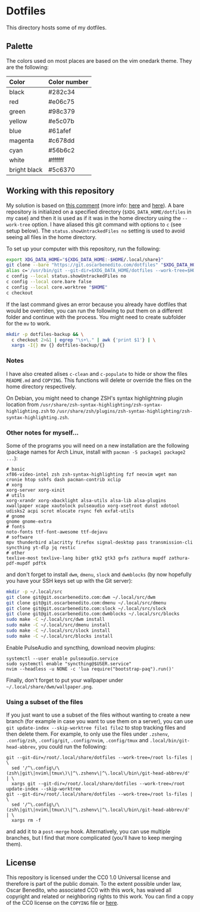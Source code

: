 # Dotfiles

This directory hosts some of my dotfiles.

## Palette

The colors used on most places are based on the vim onedark theme. They are the
following:

| Color   | Color number |
| :------ | :----------- |
| black   | #282c34      |
| red     | #e06c75      |
| green   | #98c379      |
| yellow  | #e5c07b      |
| blue    | #61afef      |
| magenta | #c678dd      |
| cyan    | #56b6c2      |
| white   | #ffffff      |
| bright black | #5c6370 |

## Working with this repository

My solution is based on [this comment][hn-comment] (more info: [here][setup-1]
and [here][setup-2]). A bare repository is initialized on a specified directory
(`$XDG_DATA_HOME/dotfiles` in my case) and then it is used as if it was in the
home directory using the `--work-tree` option. I have aliased this git command
with options to `c` (see setup below). The `status.showUntrackedFiles no`
setting is used to avoid seeing all files in the home directory.

To set up your computer with this repository, run the following:

```sh
export XDG_DATA_HOME="${XDG_DATA_HOME:-$HOME/.local/share}"
git clone --bare "https://git.oscarbenedito.com/dotfiles" "$XDG_DATA_HOME/dotfiles"
alias c='/usr/bin/git --git-dir=$XDG_DATA_HOME/dotfiles --work-tree=$HOME'
c config --local status.showUntrackedFiles no
c config --local core.bare false
c config --local core.worktree "$HOME"
c checkout
```

If the last command gives an error because you already have dotfiles that would
be overriden, you can run the following to put them on a different folder and
continue with the process. You might need to create subfolder for the `mv` to
work.

```sh
mkdir -p dotfiles-backup && \
  c checkout 2>&1 | egrep "\s+\." | awk {'print $1'} | \
  xargs -I{} mv {} dotfiles-backup/{}
```

### Notes

I have also created alises `c-clean` and `c-populate` to hide or show the files
`README.md` and `COPYING`. This functions will delete or override the files on
the home directory respectively.

On Debian, you might need to change ZSH's syntax highlightning plugin location
from `/usr/share/zsh-syntax-highlighting/zsh-syntax-highlighting.zsh` to
`/usr/share/zsh/plugins/zsh-syntax-highlighting/zsh-syntax-highlighting.zsh`.

### Other notes for myself...

Some of the programs you will need on a new installation are the following
(package names for Arch Linux, install with `pacman -S package1 package2 ...`):

```
# basic
xf86-video-intel zsh zsh-syntax-highlighting fzf neovim wget man cronie htop sshfs dash pacman-contrib xclip
# xorg
xorg-server xorg-xinit
# utils
xorg-xrandr xorg-xbacklight alsa-utils alsa-lib alsa-plugins xwallpaper xcape xautolock pulseaudio xorg-xsetroot dunst xdotool udisks2 acpi scrot mlocate rsync feh exfat-utils
# gnome
gnome gnome-extra
# fonts
noto-fonts ttf-font-awesome ttf-dejavu
# software
mpv thunderbird alacritty firefox signal-desktop pass transmission-cli syncthing yt-dlp jq restic
# other
texlive-most texlive-lang biber gtk2 gtk3 gvfs zathura mupdf zathura-pdf-mupdf pdftk
```

and don't forget to install `dwm`, `dmenu`, `slock` and `dwmblocks` (by now
hopefully you have your SSH keys set up with the Git server):

```sh
mkdir -p ~/.local/src
git clone git@git.oscarbenedito.com:dwm ~/.local/src/dwm
git clone git@git.oscarbenedito.com:dmenu ~/.local/src/dmenu
git clone git@git.oscarbenedito.com:slock ~/.local/src/slock
git clone git@git.oscarbenedito.com:dwmblocks ~/.local/src/blocks
sudo make -C ~/.local/src/dwm install
sudo make -C ~/.local/src/dmenu install
sudo make -C ~/.local/src/slock install
sudo make -C ~/.local/src/blocks install
```

Enable PulseAudio and syncthing, download neovim plugins:

```
systemctl --user enable pulseaudio.service
sudo systemctl enable "syncthing@$USER.service"
nvim --headless -u NONE -c 'lua require("bootstrap-paq").run()'
```

Finally, don't forget to put your wallpaper under
`~/.local/share/dwm/wallpaper.png`.

### Using a subset of the files

If you just want to use a subset of the files without wanting to create a new
branch (for example in case you want to use them on a server), you can use `git
update-index --skip-worktree file1 file2` to stop tracking files and then delete
them. For example, to only use the files under `.zshenv`, `.config/zsh`,
`.config/git`, `.config/nvim`, `.config/tmux` and `.local/bin/git-head-abbrev`,
you could run the following:

```
git --git-dir=/root/.local/share/dotfiles --work-tree=/root ls-files | \
  sed '/^\.config\/\(zsh\|git\|nvim\|tmux\)\|^\.zshenv\|^\.local\/bin\/git-head-abbrev/d' | \
  xargs git --git-dir=/root/.local/share/dotfiles --work-tree=/root update-index --skip-worktree
git --git-dir=/root/.local/share/dotfiles --work-tree=/root ls-files | \
  sed '/^\.config\/\(zsh\|git\|nvim\|tmux\)\|^\.zshenv\|^\.local\/bin\/git-head-abbrev/d' | \
  xargs rm -f
```

and add it to a `post-merge` hook. Alternatively, you can use multiple branches,
but I find that more complicated (you'll have to keep merging them).

## License

This repository is licensed under the CC0 1.0 Universal license and therefore is
part of the public domain. To the extent possible under law, Oscar Benedito, who
associated CC0 with this work, has waived all copyright and related or
neighboring rights to this work. You can find a copy of the CC0 license on the
`COPYING` file or [here][license].


[hn-comment]: <https://news.ycombinator.com/item?id=11071754>
[setup-1]: <https://www.atlassian.com/git/tutorials/dotfiles>
[setup-2]: <https://www.paritybit.ca/blog/how-i-manage-my-dotfiles>
[license]: <https://creativecommons.org/publicdomain/zero/1.0/>
